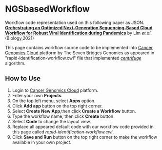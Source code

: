 # NGSbasedWorkflow
Workflow code representation used on this following paper as JSON.\
[**Orchestrating an Optimized Next-Generation Sequencing-Based Cloud Workflow for Robust Viral Identification during Pandemics**](https://www.mdpi.com/1306560) by Lim *et.al.* (Biology,2021)

This page contains workflow source code to be implemented into [Cancer Genomics Cloud](https://cgc-accounts.sbgenomics.com/auth/login) platform by The Seven Bridges Genomics as appeared in "rapid-identification-workflow.cwl" file that implemented [*centrifuge*](https://ccb.jhu.edu/software/centrifuge/manual.shtml) algorithm.
## How to Use
1. Login to [Cancer Genomics Cloud](https://cgc-accounts.sbgenomics.com/auth/login) platform.
2. Enter your own **Projects**.
3. On the top left menu, select **Apps** option.
4. Click **Add app** button on the top right corner.
5. Select **Create New App**,then click **Create a Workflow** button.
6. Type the workflow name, then click **Create** button.
7. Select **Code** to change the layout view.
8. Replace all appeared default code with our workflow code provided in this page called *rapid-identification-workflow.cwl*.
9. Click **Save and Run** button on the top right corner to make the workflow available in your own project.

